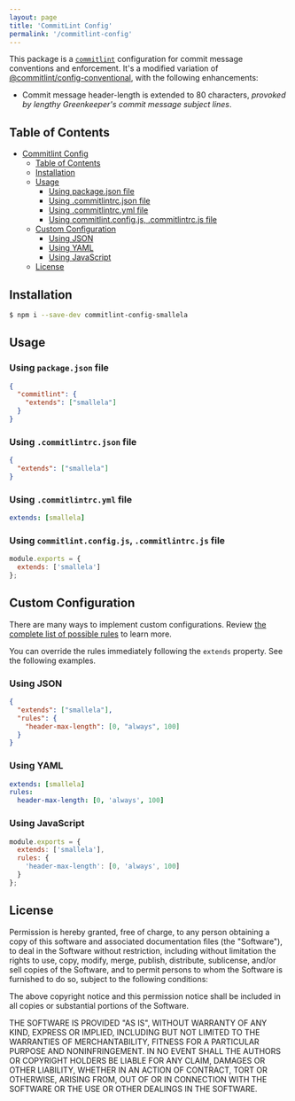 ```yaml
---
layout: page
title: 'CommitLint Config'
permalink: '/commitlint-config'
---
```


This package is a [`commitlint`](https://github.com/conventional-changelog/commitlint) configuration for commit message conventions and enforcement. It's a modified variation of [@commitlint/config-conventional](https://github.com/conventional-changelog/commitlint/blob/master/@commitlint/config-conventional), with the following enhancements:

- Commit message header-length is extended to 80 characters, _provoked by lengthy Greenkeeper's commit message subject lines_.

## Table of Contents

<!-- TOC -->

- [Commitlint Config](#commitlint-config)
  - [Table of Contents](#table-of-contents)
  - [Installation](#installation)
  - [Usage](#usage)
    - [Using package.json file](#using-packagejson-file)
    - [Using .commitlintrc.json file](#using-commitlintrcjson-file)
    - [Using .commitlintrc.yml file](#using-commitlintrcyml-file)
    - [Using commitlint.config.js, .commitlintrc.js file](#using-commitlintconfigjs-commitlintrcjs-file)
  - [Custom Configuration](#custom-configuration)
    - [Using JSON](#using-json)
    - [Using YAML](#using-yaml)
    - [Using JavaScript](#using-javascript)
  - [License](#license)

<!-- /TOC -->

## Installation

```bash
$ npm i --save-dev commitlint-config-smallela
```

## Usage

### Using `package.json` file

```json
{
  "commitlint": {
    "extends": ["smallela"]
  }
}
```

### Using `.commitlintrc.json` file

```json
{
  "extends": ["smallela"]
}
```

### Using `.commitlintrc.yml` file

```yaml
extends: [smallela]
```

### Using `commitlint.config.js`, `.commitlintrc.js` file

```js
module.exports = {
  extends: ['smallela']
};
```

## Custom Configuration <a id="custom-configuration"></a>

There are many ways to implement custom configurations. Review [the complete list of possible rules](https://github.com/conventional-changelog/commitlint/blob/master/docs/reference-rules.md) to learn more.

You can override the rules immediately following the `extends` property. See the following examples.

### Using JSON

```json
{
  "extends": ["smallela"],
  "rules": {
    "header-max-length": [0, "always", 100]
  }
}
```

### Using YAML

```yaml
extends: [smallela]
rules:
  header-max-length: [0, 'always', 100]
```

### Using JavaScript

```js
module.exports = {
  extends: ['smallela'],
  rules: {
    'header-max-length': [0, 'always', 100]
  }
};
```

## License

Permission is hereby granted, free of charge, to any person obtaining a copy of this software and associated documentation files (the "Software"), to deal in the Software without restriction, including without limitation the rights to use, copy, modify, merge, publish, distribute, sublicense, and/or sell copies of the Software, and to permit persons to whom the Software is furnished to do so, subject to the following conditions:

The above copyright notice and this permission notice shall be included in all copies or substantial portions of the Software.

THE SOFTWARE IS PROVIDED "AS IS", WITHOUT WARRANTY OF ANY KIND, EXPRESS OR IMPLIED, INCLUDING BUT NOT LIMITED TO THE WARRANTIES OF MERCHANTABILITY, FITNESS FOR A PARTICULAR PURPOSE AND NONINFRINGEMENT. IN NO EVENT SHALL THE AUTHORS OR COPYRIGHT HOLDERS BE LIABLE FOR ANY CLAIM, DAMAGES OR OTHER LIABILITY, WHETHER IN AN ACTION OF CONTRACT, TORT OR OTHERWISE, ARISING FROM, OUT OF OR IN CONNECTION WITH THE SOFTWARE OR THE USE OR OTHER DEALINGS IN THE SOFTWARE.
